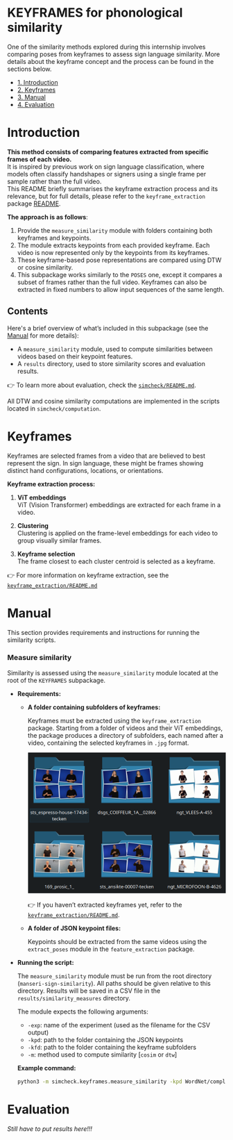 # KEYFRAMES for phonological similarity

One of the similarity methods explored during this internship involves comparing poses from keyframes to assess sign language similarity. More details about the keyframe concept and the process can be found in the sections below.

- [1. Introduction](#introduction)
- [2. Keyframes](#keyframes)
- [3. Manual](#manual)
- [4. Evaluation](#evaluation)

# Introduction

**This method consists of comparing features extracted from specific frames of each video.**  
It is inspired by previous work on sign language classification, where models often classify handshapes or signers using a single frame per sample rather than the full video.  
This README briefly summarises the keyframe extraction process and its relevance, but for full details, please refer to the `keyframe_extraction` package [README](../../keyframe_extraction/README.md).

**The approach is as follows**:

1. Provide the `measure_similarity` module with folders containing both keyframes and keypoints.
2. The module extracts keypoints from each provided keyframe. Each video is now represented only by the keypoints from its keyframes.
3. These keyframe-based pose representations are compared using DTW or cosine similarity.
4. This subpackage works similarly to the `POSES` one, except it compares a subset of frames rather than the full video. Keyframes can also be extracted in fixed numbers to allow input sequences of the same length.

## Contents

Here's a brief overview of what’s included in this subpackage (see the [Manual](#manual) for more details):

- A `measure_similarity` module, used to compute similarities between videos based on their keypoint features.
- A `results` directory, used to store similarity scores and evaluation results.

👉 To learn more about evaluation, check the [`simcheck/README.md`](../README.md).

All DTW and cosine similarity computations are implemented in the scripts located in `simcheck/computation`.

# Keyframes

Keyframes are selected frames from a video that are believed to best represent the sign. In sign language, these might be frames showing distinct hand configurations, locations, or orientations.

**Keyframe extraction process:**

1. **ViT embeddings**  
   ViT (Vision Transformer) embeddings are extracted for each frame in a video.

2. **Clustering**  
   Clustering is applied on the frame-level embeddings for each video to group visually similar frames.

3. **Keyframe selection**  
   The frame closest to each cluster centroid is selected as a keyframe.

👉 For more information on keyframe extraction, see the [`keyframe_extraction/README.md`](../../keyframe_extraction/README.md)

# Manual

This section provides requirements and instructions for running the similarity scripts.

### Measure similarity

Similarity is assessed using the `measure_similarity` module located at the root of the `KEYFRAMES` subpackage.

- **Requirements:**

    - **A folder containing subfolders of keyframes:**

      Keyframes must be extracted using the `keyframe_extraction` package. Starting from a folder of videos and their ViT embeddings, the package produces a directory of subfolders, each named after a video, containing the selected keyframes in `.jpg` format.

      ![Keyframes example](../../doc/README/keyframes_example.png)

      👉 If you haven’t extracted keyframes yet, refer to the [`keyframe_extraction/README.md`](../../keyframe_extraction/README.md).

    - **A folder of JSON keypoint files:**

      Keypoints should be extracted from the same videos using the `extract_poses` module in the `feature_extraction` package.

- **Running the script:**

    The `measure_similarity` module must be run from the root directory (`manseri-sign-similarity`). All paths should be given relative to this directory. Results will be saved in a CSV file in the `results/similarity_measures` directory.

    The module expects the following arguments:

    - `-exp`: name of the experiment (used as the filename for the CSV output)
    - `-kpd`: path to the folder containing the JSON keypoints
    - `-kfd`: path to the folder containing the keyframe subfolders
    - `-m`: method used to compute similarity [`cosim` or `dtw`]

    **Example command:**
    
    ```bash
    python3 -m simcheck.keyframes.measure_similarity -kpd WordNet/complete -kfd keyframes/WordNet -m dtw -exp TEST
    ```

# Evaluation

*Still have to put results here!!!*